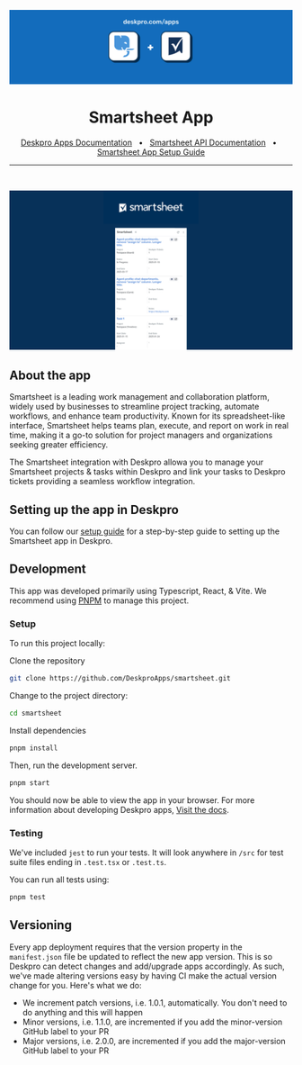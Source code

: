 ![Deskpro and Smartsheet logos](./docs/assets/smartsheet-app-header.jpg)

<div align="center">
  <h1>Smartsheet App</h1>
  <a href="https://support.deskpro.com/ga/guides/developers/anatomy-of-an-app" target="_blank">Deskpro Apps Documentation</a>
  <span>&nbsp;&nbsp;•&nbsp;&nbsp;</span>
  <a href="https://smartsheet.redoc.ly/" target="_blank">Smartsheet API Documentation</a>
  <span>&nbsp;&nbsp;•&nbsp;&nbsp;</span>
  <a href="./SETUP.md" target="_blank">Smartsheet App Setup Guide</a>
  <br />
  <hr />
  <br />
</div>

![Screenshot of the Smartsheet App](./docs/assets/smartsheet-app-screenshot.jpg)

## **About the app**
Smartsheet is a leading work management and collaboration platform, widely used by businesses to streamline project tracking, automate workflows, and enhance team productivity. Known for its spreadsheet-like interface, Smartsheet helps teams plan, execute, and report on work in real time, making it a go-to solution for project managers and organizations seeking greater efficiency.

The Smartsheet integration with Deskpro allowa you to manage your Smartsheet projects & tasks within Deskpro and link your tasks to Deskpro tickets providing a seamless workflow integration.

## **Setting up the app in Deskpro**
You can follow our [setup guide](./SETUP.md) for a step-by-step guide to setting up the Smartsheet app in Deskpro.


## **Development**
This app was developed primarily using Typescript, React, & Vite.
We recommend using [PNPM](https://pnpm.io/) to manage this project.

### **Setup**
To run this project locally:

Clone the repository
 ```bash
 git clone https://github.com/DeskproApps/smartsheet.git
   ```
Change to the project directory:

```bash
cd smartsheet
 ```

Install dependencies
```bash
pnpm install
```

Then, run the development server.

```bash
pnpm start
```

You should now be able to view the app in your browser. For more information about developing Deskpro apps, [Visit the docs](https://support.deskpro.com/ga/guides/developers/anatomy-of-an-app).

### **Testing**
We've included `jest` to run your tests. It will look anywhere in `/src` for test suite files ending in `.test.tsx` or `.test.ts`.

You can run all tests using:

```bash
pnpm test
```

## **Versioning**
Every app deployment requires that the version property in the `manifest.json` file be updated to reflect the new app version. This is so Deskpro can detect changes and add/upgrade apps accordingly. As such, we've made altering versions easy by having CI make the actual version change for you. Here's what we do:

* We increment patch versions, i.e. 1.0.1, automatically. You don't need to do anything and this will happen
* Minor versions, i.e. 1.1.0, are incremented if you add the minor-version GitHub label to your PR
* Major versions, i.e. 2.0.0, are incremented if you add the major-version GitHub label to your PR